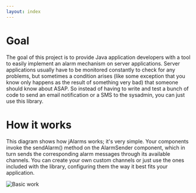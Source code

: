 ```yaml
---
layout: index
---
```


Goal
====
The goal of this project is to provide Java application developers with a tool to easily implement an alarm mechanism on server applications. 
Server applications usually have to be monitored constantly to check for any problems, but sometimes a condition arises (like some exception 
that you know only happens as the result of something very bad) that someone should know about ASAP. So instead of having to write and test 
a bunch of code to send an email notification or a SMS to the sysadmin, you can just use this library.

How it works
============
This diagram shows how jAlarms works; it's very simple. Your components invoke the sendAlarm() method on the AlarmSender component, which 
in turn sends the corresponding alarm messages through its available channels. You can create your own custom channels or just use the ones 
included with the library, configuring them the way it best fits your application.

![Basic work](basic_work.jpg "Basic work")
